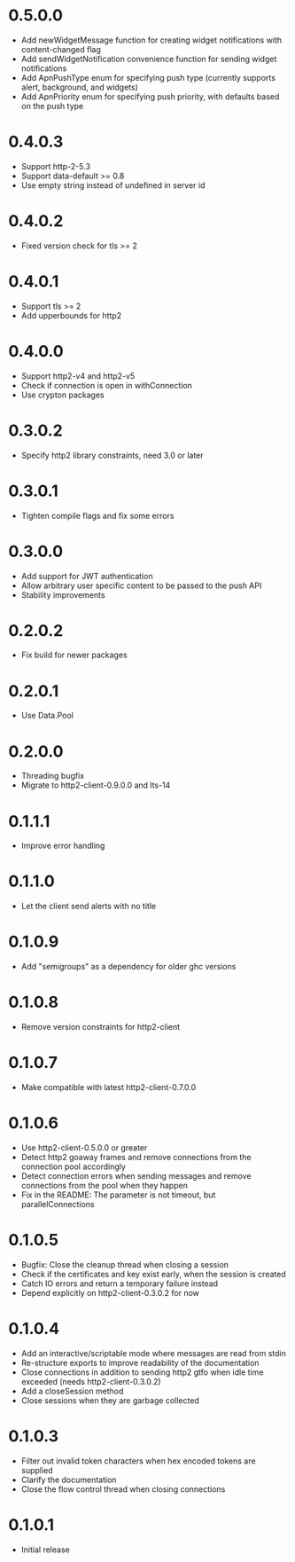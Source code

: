 0.5.0.0
=======

- Add newWidgetMessage function for creating widget notifications with content-changed flag
- Add sendWidgetNotification convenience function for sending widget notifications
- Add ApnPushType enum for specifying push type (currently supports alert, background, and widgets)
- Add ApnPriority enum for specifying push priority, with defaults based on the push type

0.4.0.3
=======

- Support http-2-5.3
- Support data-default >= 0.8
- Use empty string instead of undefined in server id

0.4.0.2
=======

- Fixed version check for tls >= 2

0.4.0.1
=======

- Support tls >= 2
- Add upperbounds for http2

0.4.0.0
=======

- Support http2-v4 and http2-v5
- Check if connection is open in withConnection
- Use crypton packages

0.3.0.2
=======

- Specify http2 library constraints, need 3.0 or later

0.3.0.1
=======

- Tighten compile flags and fix some errors

0.3.0.0
=======

- Add support for JWT authentication
- Allow arbitrary user specific content to be passed to the push API
- Stability improvements

0.2.0.2
=======

- Fix build for newer packages

0.2.0.1
=======

- Use Data.Pool

0.2.0.0
=======

- Threading bugfix
- Migrate to http2-client-0.9.0.0 and lts-14

0.1.1.1
=======

- Improve error handling

0.1.1.0
=======

- Let the client send alerts with no title

0.1.0.9
=======

- Add "semigroups" as a dependency for older ghc versions

0.1.0.8
=======

- Remove version constraints for http2-client

0.1.0.7
=======

- Make compatible with latest http2-client-0.7.0.0

0.1.0.6
=======

- Use http2-client-0.5.0.0 or greater
- Detect http2 goaway frames and remove connections from the
  connection pool accordingly
- Detect connection errors when sending messages and remove
  connections from the pool when they happen
- Fix in the README: The parameter is not timeout, but
  parallelConnections

0.1.0.5
=======

- Bugfix: Close the cleanup thread when closing a session
- Check if the certificates and key exist early, when the session is created
- Catch IO errors and return a temporary failure instead
- Depend explicitly on http2-client-0.3.0.2 for now

0.1.0.4
=======

- Add an interactive/scriptable mode where messages are read from stdin
- Re-structure exports to improve readability of the documentation
- Close connections in addition to sending http2 gtfo when idle time exceeded (needs http2-client-0.3.0.2)
- Add a closeSession method
- Close sessions when they are garbage collected

0.1.0.3
=======

- Filter out invalid token characters when hex encoded tokens are supplied
- Clarify the documentation
- Close the flow control thread when closing connections

0.1.0.1
=======

- Initial release
